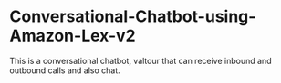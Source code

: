 # Conversational-Chatbot-using-Amazon-Lex-v2
This is a conversational chatbot, valtour that can receive inbound and outbound calls and also chat.

